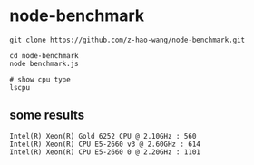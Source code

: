 # node-benchmark
```
git clone https://github.com/z-hao-wang/node-benchmark.git

cd node-benchmark
node benchmark.js

# show cpu type
lscpu
```


## some results
```
Intel(R) Xeon(R) Gold 6252 CPU @ 2.10GHz : 560
Intel(R) Xeon(R) CPU E5-2660 v3 @ 2.60GHz : 614
Intel(R) Xeon(R) CPU E5-2660 0 @ 2.20GHz : 1101
```
